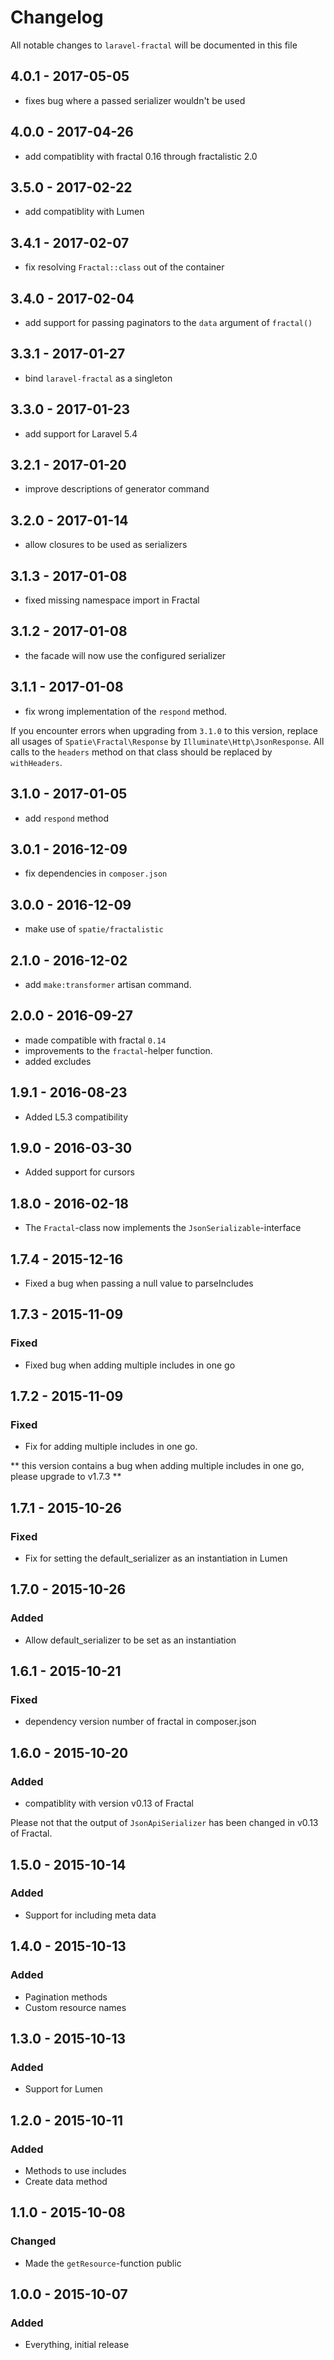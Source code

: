 # Changelog

All notable changes to `laravel-fractal` will be documented in this file

## 4.0.1 - 2017-05-05

- fixes bug where a passed serializer wouldn't be used

## 4.0.0 - 2017-04-26

- add compatiblity with fractal 0.16 through fractalistic 2.0

## 3.5.0 - 2017-02-22

- add compatiblity with Lumen

## 3.4.1 - 2017-02-07

- fix resolving `Fractal::class` out of the container

## 3.4.0 - 2017-02-04

- add support for passing paginators to the `data` argument of `fractal()`

## 3.3.1 - 2017-01-27

- bind `laravel-fractal` as a singleton

## 3.3.0 - 2017-01-23

- add support for Laravel 5.4

## 3.2.1 - 2017-01-20

- improve descriptions of generator command

## 3.2.0 - 2017-01-14

- allow closures to be used as serializers

## 3.1.3 - 2017-01-08

- fixed missing namespace import in Fractal

## 3.1.2 - 2017-01-08

- the facade will now use the configured serializer

## 3.1.1 - 2017-01-08

- fix wrong implementation of the `respond` method.

If you encounter errors when upgrading from `3.1.0` to this version, replace all usages of `Spatie\Fractal\Response` by `Illuminate\Http\JsonResponse`. All calls to the `headers` method on that class should be replaced by `withHeaders`.

## 3.1.0 - 2017-01-05

- add `respond` method

## 3.0.1 - 2016-12-09

- fix dependencies in `composer.json`

## 3.0.0 - 2016-12-09

- make use of `spatie/fractalistic`

## 2.1.0 - 2016-12-02

- add `make:transformer` artisan command.

## 2.0.0 - 2016-09-27

- made compatible with fractal `0.14`
- improvements to the `fractal`-helper function.
- added excludes

## 1.9.1 - 2016-08-23

- Added L5.3 compatibility

## 1.9.0 - 2016-03-30

- Added support for cursors

## 1.8.0 - 2016-02-18

- The `Fractal`-class now implements the `JsonSerializable`-interface

## 1.7.4 - 2015-12-16
- Fixed a bug when passing a null value to parseIncludes

## 1.7.3 - 2015-11-09

### Fixed
- Fixed bug when adding multiple includes in one go

## 1.7.2 - 2015-11-09

### Fixed
- Fix for adding multiple includes in one go.

** this version contains a bug when adding multiple includes in one go, please upgrade to v1.7.3 **

## 1.7.1 - 2015-10-26

### Fixed
- Fix for setting the default_serializer as an instantiation in Lumen

## 1.7.0 - 2015-10-26

### Added
- Allow default_serializer to be set as an instantiation

## 1.6.1 - 2015-10-21

### Fixed
- dependency version number of fractal in composer.json

## 1.6.0 - 2015-10-20

### Added
- compatiblity with version v0.13 of Fractal

Please not that the output of `JsonApiSerializer` has been changed in v0.13 of Fractal.

## 1.5.0 - 2015-10-14

### Added
- Support for including meta data

## 1.4.0 - 2015-10-13

### Added
- Pagination methods
- Custom resource names

## 1.3.0 - 2015-10-13

### Added
- Support for Lumen

## 1.2.0 - 2015-10-11

### Added
- Methods to use includes
- Create data method

## 1.1.0 - 2015-10-08

### Changed
- Made the `getResource`-function public

## 1.0.0 - 2015-10-07

### Added
- Everything, initial release
